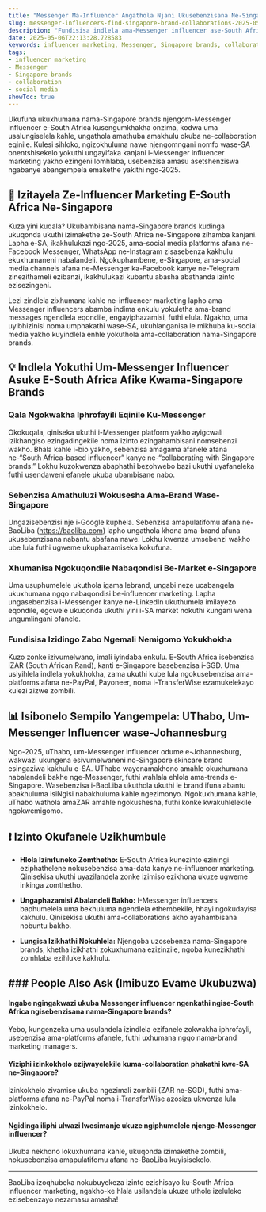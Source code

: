 ```yaml
---
title: "Messenger Ma-Influencer Angathola Njani Ukusebenzisana Ne-Singapore Brands E-South Africa?"
slug: messenger-influencers-find-singapore-brand-collaborations-2025-05-06
description: "Fundisisa indlela ama-Messenger influencer ase-South Africa angathola ngayo ukusebenzisana nama-Singapore brands, usebenzisa ama-social media amahle, ama-payments, nezindlela ezisebenzayo ngo-2025."
date: 2025-05-06T22:13:28.728583
keywords: influencer marketing, Messenger, Singapore brands, collaboration, social media
tags:
- influencer marketing
- Messenger
- Singapore brands
- collaboration
- social media
showToc: true
---
```


Ukufuna ukuxhumana nama-Singapore brands njengom-Messenger influencer e-South Africa kusengumkhakha onzima, kodwa uma usalungiselela kahle, ungathola amathuba amakhulu okuba ne-collaboration eqinile. Kulesi sihloko, ngizokhuluma nawe njengomngani nomfo wase-SA onentshisekelo yokuthi ungayifaka kanjani i-Messenger influencer marketing yakho ezingeni lomhlaba, usebenzisa amasu asetshenziswa ngabanye abangempela emakethe yakithi ngo-2025.



## 📢 Izitayela Ze-Influencer Marketing E-South Africa Ne-Singapore

Kuza yini kuqala? Ukubambisana nama-Singapore brands kudinga ukuqonda ukuthi izimakethe ze-South Africa ne-Singapore zihamba kanjani. Lapha e-SA, ikakhulukazi ngo-2025, ama-social media platforms afana ne-Facebook Messenger, WhatsApp ne-Instagram zisasebenza kakhulu ekuxhumaneni nabalandeli. Ngokuphambene, e-Singapore, ama-social media channels afana ne-Messenger ka-Facebook kanye ne-Telegram zinezithameli ezibanzi, ikakhulukazi kubantu abasha abathanda izinto ezisezingeni.

Lezi zindlela zixhumana kahle ne-influencer marketing lapho ama-Messenger influencers abamba indima enkulu yokuletha ama-brand messages ngendlela eqondile, engayiphazamisi, futhi elula. Ngakho, uma uyibhizinisi noma umphakathi wase-SA, ukuhlanganisa le mikhuba ku-social media yakho kuyindlela enhle yokuthola ama-collaboration nama-Singapore brands.

## 💡 Indlela Yokuthi Um-Messenger Influencer Asuke E-South Africa Afike Kwama-Singapore Brands

### Qala Ngokwakha Iphrofayili Eqinile Ku-Messenger

Okokuqala, qiniseka ukuthi i-Messenger platform yakho ayigcwali izikhangiso ezingadingekile noma izinto ezingahambisani nomsebenzi wakho. Bhala kahle i-bio yakho, sebenzisa amagama afanele afana ne-“South Africa-based influencer” kanye ne-“collaborating with Singapore brands.” Lokhu kuzokwenza abaphathi bezohwebo bazi ukuthi uyafaneleka futhi usendaweni efanele ukuba ubambisane nabo.

### Sebenzisa Amathuluzi Wokusesha Ama-Brand Wase-Singapore

Ungazisebenzisi nje i-Google kuphela. Sebenzisa amapulatifomu afana ne-BaoLiba (https://baoliba.com) lapho ungathola khona ama-brand afuna ukusebenzisana nabantu abafana nawe. Lokhu kwenza umsebenzi wakho ube lula futhi ugweme ukuphazamiseka kokufuna.

### Xhumanisa Ngokuqondile Nabaqondisi Be-Market e-Singapore

Uma usuphumelele ukuthola igama lebrand, ungabi neze ucabangela ukuxhumana ngqo nabaqondisi be-influencer marketing. Lapha ungasebenzisa i-Messenger kanye ne-LinkedIn ukuthumela imilayezo eqondile, egcwele ukuqonda ukuthi yini i-SA market nokuthi kungani wena ungumlingani ofanele.

### Fundisisa Izidingo Zabo Ngemali Nemigomo Yokukhokha

Kuzo zonke izivumelwano, imali iyindaba enkulu. E-South Africa isebenzisa iZAR (South African Rand), kanti e-Singapore basebenzisa i-SGD. Uma usiyihlela indlela yokukhokha, zama ukuthi kube lula ngokusebenzisa ama-platforms afana ne-PayPal, Payoneer, noma i-TransferWise ezamukelekayo kulezi zizwe zombili.

## 📊 Isibonelo Sempilo Yangempela: UThabo, Um-Messenger Influencer wase-Johannesburg

Ngo-2025, uThabo, um-Messenger influencer odume e-Johannesburg, wakwazi ukungena esivumelwaneni no-Singapore skincare brand esingaziwa kakhulu e-SA. UThabo wayenamakhono amahle okuxhumana nabalandeli bakhe nge-Messenger, futhi wahlala ehlola ama-trends e-Singapore. Wasebenzisa i-BaoLiba ukuthola ukuthi le brand ifuna abantu abakhuluma isiNgisi nabakhuluma kahle ngezimonyo. Ngokuxhumana kahle, uThabo wathola amaZAR amahle ngokushesha, futhi konke kwakuhlelekile ngokwemigomo.

## ❗ Izinto Okufanele Uzikhumbule

- **Hlola Izimfuneko Zomthetho:** E-South Africa kunezinto eziningi eziphathelene nokusebenzisa ama-data kanye ne-influencer marketing. Qinisekisa ukuthi uyazilandela zonke izimiso ezikhona ukuze ugweme inkinga zomthetho.
  
- **Ungaphazamisi Abalandeli Bakho:** I-Messenger influencers baphumelela uma bekhuluma ngendlela ethembekile, hhayi ngokudayisa kakhulu. Qinisekisa ukuthi ama-collaborations akho ayahambisana nobuntu bakho.

- **Lungisa Izikhathi Nokuhlela:** Njengoba uzosebenza nama-Singapore brands, khetha izikhathi zokuxhumana ezizinzile, ngoba kunezikhathi zomhlaba ezihluke kakhulu.

## ### People Also Ask (Imibuzo Evame Ukubuzwa)

#### Ingabe ngingakwazi ukuba Messenger influencer ngenkathi ngise-South Africa ngisebenzisana nama-Singapore brands?

Yebo, kungenzeka uma usulandela izindlela ezifanele zokwakha iphrofayli, usebenzisa ama-platforms afanele, futhi uxhumana ngqo nama-brand marketing managers.

#### Yiziphi izinkokhelo ezijwayelekile kuma-collaboration phakathi kwe-SA ne-Singapore?

Izinkokhelo zivamise ukuba ngezimali zombili (ZAR ne-SGD), futhi ama-platforms afana ne-PayPal noma i-TransferWise azosiza ukwenza lula izinkokhelo.

#### Ngidinga iliphi ulwazi lwesimanje ukuze ngiphumelele njenge-Messenger influencer?

Ukuba nekhono lokuxhumana kahle, ukuqonda izimakethe zombili, nokusebenzisa amapulatifomu afana ne-BaoLiba kuyisisekelo.

---

BaoLiba izoqhubeka nokubuyekeza izinto ezishisayo ku-South Africa influencer marketing, ngakho-ke hlala usilandela ukuze uthole izeluleko ezisebenzayo nezamasu amasha!